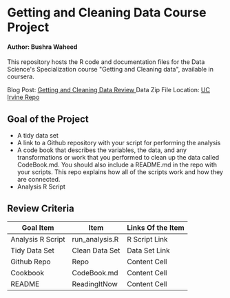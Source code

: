 # Getting and Cleaning Data Course Project

#### Author: Bushra Waheed

This repository hosts the R code and documentation files for the Data Science's Specialization course "Getting and Cleaning data", available in coursera.

Blog Post: [Getting and Cleaning Data Review ](https://bushrahwaheed.blogspot.com) 
Data Zip File Location: [UC Irvine Repo](https://d396qusza40orc.cloudfront.net/getdata%2Fprojectfiles%2FUCI%20HAR%20Dataset.zip)

## Goal of the Project
- A tidy data set
- A link to a Github repository with your script for performing the analysis
- A code book that describes the variables, the data, and any transformations or work that you performed to clean up the data called CodeBook.md. You should also include a README.md in the repo with your scripts. This repo explains how all of the scripts work and how they are connected.
- Analysis R Script

## Review Criteria


| Goal	Item  | Item            | Links Of the Item  |
| ------------- | ------------- | ------------- | 
| Analysis R Script  | run_analysis.R |R Script Link  |
| Tidy Data Set  | Clean Data Set  | Data Set Link | 
| Github Repo  | Repo  |Content Cell  |
| Cookbook  | CodeBook.md  |Content Cell  |
| README  | ReadingItNow	 |Content Cell  |
